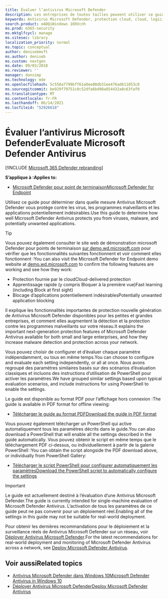 ```yaml
---
title: Évaluer l’antivirus Microsoft Defender
description: Les entreprises de toutes tailles peuvent utiliser ce guide pour évaluer et tester la protection offerte Antivirus Microsoft Defender dans Windows 10.
keywords: Antivirus Microsoft Defender, protection cloud, cloud, logiciel anti-programme malveillant, sécurité, defender, évaluer, tester, protection, comparer, protection en temps réel
search.product: eADQiWindows 10XVcnh
ms.prod: m365-security
ms.mktglfcycl: manage
ms.sitesec: library
localization_priority: normal
ms.topic: conceptual
author: denisebmsft
ms.author: deniseb
ms.custom: nextgen
ms.date: 09/03/2018
ms.reviewer: ''
manager: dansimp
ms.technology: mde
ms.openlocfilehash: 5c558a7799bff61a0ee80db31ee476ad611053c0
ms.sourcegitcommit: be929f79751c0c52dfa6bd98a854432a0c63faf0
ms.translationtype: MT
ms.contentlocale: fr-FR
ms.lasthandoff: 06/14/2021
ms.locfileid: "52926618"
---
```

# <a name="evaluate-microsoft-defender-antivirus"></a><span data-ttu-id="41873-104">Évaluer l’antivirus Microsoft Defender</span><span class="sxs-lookup"><span data-stu-id="41873-104">Evaluate Microsoft Defender Antivirus</span></span>

[!INCLUDE [Microsoft 365 Defender rebranding](../../includes/microsoft-defender.md)]


<span data-ttu-id="41873-105">**S’applique à :**</span><span class="sxs-lookup"><span data-stu-id="41873-105">**Applies to:**</span></span>

- [<span data-ttu-id="41873-106">Microsoft Defender pour point de terminaison</span><span class="sxs-lookup"><span data-stu-id="41873-106">Microsoft Defender for Endpoint</span></span>](/microsoft-365/security/defender-endpoint/)

<span data-ttu-id="41873-107">Utilisez ce guide pour déterminer dans quelle mesure Antivirus Microsoft Defender vous protège contre les virus, les programmes malveillants et les applications potentiellement indésirables.</span><span class="sxs-lookup"><span data-stu-id="41873-107">Use this guide to determine how well Microsoft Defender Antivirus protects you from viruses, malware, and potentially unwanted applications.</span></span>

>[!TIP]
><span data-ttu-id="41873-108">Vous pouvez également consulter le site web de démonstration microsoft Defender pour points de terminaison [sur demo.wd.microsoft.com](https://demo.wd.microsoft.com?ocid=cx-wddocs-testground) pour vérifier que les fonctionnalités suivantes fonctionnent et voir comment elles fonctionnent :</span><span class="sxs-lookup"><span data-stu-id="41873-108">You can also visit the Microsoft Defender for Endpoint demo website at [demo.wd.microsoft.com](https://demo.wd.microsoft.com?ocid=cx-wddocs-testground) to confirm the following features are working and see how they work:</span></span>
>- <span data-ttu-id="41873-109">Protection fournie par le cloud</span><span class="sxs-lookup"><span data-stu-id="41873-109">Cloud-delivered protection</span></span>
>- <span data-ttu-id="41873-110">Apprentissage rapide (y compris Bloquer à la première vue)</span><span class="sxs-lookup"><span data-stu-id="41873-110">Fast learning (including Block at first sight)</span></span>
>- <span data-ttu-id="41873-111">Blocage d’applications potentiellement indésirables</span><span class="sxs-lookup"><span data-stu-id="41873-111">Potentially unwanted application blocking</span></span>

<span data-ttu-id="41873-112">Il explique les fonctionnalités importantes de protection nouvelle génération de Antivirus Microsoft Defender disponibles pour les petites et grandes entreprises, et comment elles augmentent la détection et la protection contre les programmes malveillants sur votre réseau.</span><span class="sxs-lookup"><span data-stu-id="41873-112">It explains the important next-generation protection features of Microsoft Defender Antivirus available for both small and large enterprises, and how they increase malware detection and protection across your network.</span></span>

<span data-ttu-id="41873-113">Vous pouvez choisir de configurer et d’évaluer chaque paramètre indépendamment, ou tous en même temps.</span><span class="sxs-lookup"><span data-stu-id="41873-113">You can choose to configure and evaluate each setting independently, or all at once.</span></span> <span data-ttu-id="41873-114">Nous avons regroupé des paramètres similaires basés sur des scénarios d’évaluation classiques et incluons des instructions d’utilisation de PowerShell pour activer les paramètres.</span><span class="sxs-lookup"><span data-stu-id="41873-114">We have grouped similar settings based upon typical evaluation scenarios, and include instructions for using PowerShell to enable the settings.</span></span>

<span data-ttu-id="41873-115">Le guide est disponible au format PDF pour l’affichage hors connexion :</span><span class="sxs-lookup"><span data-stu-id="41873-115">The guide is available in PDF format for offline viewing:</span></span>

- [<span data-ttu-id="41873-116">Télécharger le guide au format PDF</span><span class="sxs-lookup"><span data-stu-id="41873-116">Download the guide in PDF format</span></span>](https://www.microsoft.com/download/details.aspx?id=54795)

<span data-ttu-id="41873-117">Vous pouvez également télécharger un PowerShell qui active automatiquement tous les paramètres décrits dans le guide.</span><span class="sxs-lookup"><span data-stu-id="41873-117">You can also download a PowerShell that will enable all the settings described in the guide automatically.</span></span> <span data-ttu-id="41873-118">Vous pouvez obtenir le script en même temps que le téléchargement PDF ci-dessus, ou individuellement à partir de la galerie PowerShell :</span><span class="sxs-lookup"><span data-stu-id="41873-118">You can obtain the script alongside the PDF download above, or individually from PowerShell Gallery:</span></span>

- [<span data-ttu-id="41873-119">Télécharger le script PowerShell pour configurer automatiquement les paramètres</span><span class="sxs-lookup"><span data-stu-id="41873-119">Download the PowerShell script to automatically configure the settings</span></span>](https://www.powershellgallery.com/packages/WindowsDefender_InternalEvaluationSettings)

> [!IMPORTANT]
> <span data-ttu-id="41873-120">Le guide est actuellement destiné à l’évaluation d’une Antivirus Microsoft Defender.</span><span class="sxs-lookup"><span data-stu-id="41873-120">The guide is currently intended for single-machine evaluation of Microsoft Defender Antivirus.</span></span> <span data-ttu-id="41873-121">L’activation de tous les paramètres de ce guide peut ne pas convenir pour un déploiement réel.</span><span class="sxs-lookup"><span data-stu-id="41873-121">Enabling all of the settings in this guide may not be suitable for real-world deployment.</span></span>
>
> <span data-ttu-id="41873-122">Pour obtenir les dernières recommandations pour le déploiement et la surveillance réels de Antivirus Microsoft Defender sur un réseau, voir [Déployer Antivirus Microsoft Defender](deploy-manage-report-microsoft-defender-antivirus.md).</span><span class="sxs-lookup"><span data-stu-id="41873-122">For the latest recommendations for real-world deployment and monitoring of Microsoft Defender Antivirus across a network, see [Deploy Microsoft Defender Antivirus](deploy-manage-report-microsoft-defender-antivirus.md).</span></span>

## <a name="related-topics"></a><span data-ttu-id="41873-123">Voir aussi</span><span class="sxs-lookup"><span data-stu-id="41873-123">Related topics</span></span>

- [<span data-ttu-id="41873-124">Antivirus Microsoft Defender dans Windows 10</span><span class="sxs-lookup"><span data-stu-id="41873-124">Microsoft Defender Antivirus in Windows 10</span></span>](microsoft-defender-antivirus-in-windows-10.md)
- [<span data-ttu-id="41873-125">Déployer Antivirus Microsoft Defender</span><span class="sxs-lookup"><span data-stu-id="41873-125">Deploy Microsoft Defender Antivirus</span></span>](deploy-manage-report-microsoft-defender-antivirus.md)